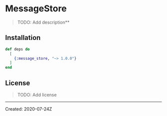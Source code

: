 # MessageStore

> TODO: Add description**


## Installation

```elixir
def deps do
  [
    {:message_store, "~> 1.0.0"}
  ]
end
```

## License

> TODO: Add license

----
Created:  2020-07-24Z
